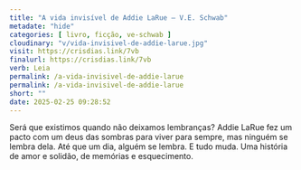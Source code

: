 ```yaml
---
title: "A vida invisível de Addie LaRue — V.E. Schwab"
metadate: "hide"
categories: [ livro, ficção, ve-schwab ]
cloudinary: "v/vida-invisivel-de-addie-larue.jpg"
visit: https://crisdias.link/7vb
finalurl: https://crisdias.link/7vb
verb: Leia
permalink: /a-vida-invisivel-de-addie-larue
permalink: /a-vida-invisivel-de-addie-larue
short: ""
date: 2025-02-25 09:28:52
---
```

Será que existimos quando não deixamos lembranças? Addie LaRue fez um pacto com um deus das sombras para viver para sempre, mas ninguém se lembra dela. Até que um dia, alguém se lembra. E tudo muda. Uma história de amor e solidão, de memórias e esquecimento.
